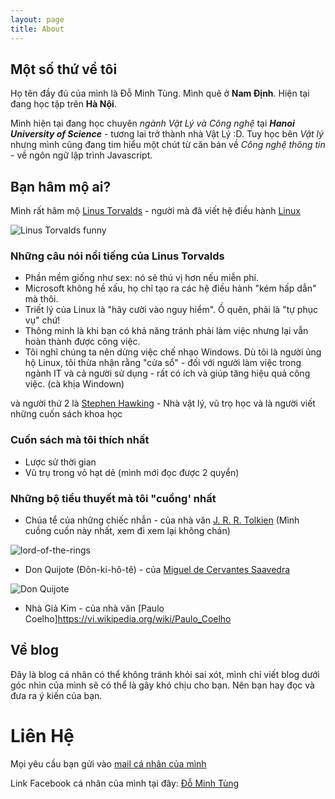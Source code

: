 ```yaml
---
layout: page
title: About
---
```


## Một số thứ về tôi

Họ tên đầy đủ của mình là Đỗ Minh Tùng. Mình quê ở **Nam Định**. Hiện tại đang
học tập trên **Hà Nội**.

Mình hiện tại đang học chuyên _ngành Vật Lý và Công nghệ_ tại _**Hanoi
University of Science**_ - tương lai trở thành nhà Vật Lý :D. Tuy học bên _Vật
lý_ nhưng mình cũng đang tim hiểu một chút từ căn bản về _Công nghệ thông tin_ -
về ngôn ngữ lập trình Javascript.

## Bạn hâm mộ ai?

Mình rất hâm mộ [Linus Torvalds](https://vi.wikipedia.org/wiki/Linus_Torvalds) -
người mà đã viết hệ điều hành [Linux](https://vi.wikipedia.org/wiki/Linux)

![Linus Torvalds funny](https://i.imgur.com/gtXgcXm.png)

### Những câu nói nổi tiếng của Linus Torvalds

- Phần mềm giống như sex: nó sẽ thú vị hơn nếu miễn phí.
- Microsoft không hề xấu, họ chỉ tạo ra các hệ điều hành "kém hấp dẫn" mà thôi.
- Triết lý của Linux là "hãy cười vào nguy hiểm". Ồ quên, phải là "tự phục vụ"
  chứ!
- Thông minh là khi bạn có khả năng tránh phải làm việc nhưng lại vẫn hoàn thành
  được công việc.
- Tôi nghĩ chúng ta nên dừng việc chế nhạo Windows. Dù tôi là người ủng hộ
  Linux, tôi thừa nhận rằng "cửa sổ" - đối với người làm việc trong ngành IT và
  cả người sử dụng - rất có ích và giúp tăng hiệu quả công việc. (cà khịa
  Windown)

và người thứ 2 là
[Stephen Hawking](https://vi.wikipedia.org/wiki/Stephen_Hawking) - Nhà vật lý,
vũ trọ học và là người viết những cuốn sách khoa học

### Cuốn sách mà tôi thích nhất

- Lược sử thời gian
- Vũ trụ trong vỏ hạt dẻ (mình mới đọc được 2 quyển)

### Những bộ tiểu thuyết mà tôi "cuồng' nhất

- Chúa tể của những chiếc nhẫn - của nhà văn
  [J. R. R. Tolkien](https://vi.wikipedia.org/wiki/J._R._R._Tolkien) (Mình cuồng
  cuốn này nhất, xem đi xem lại không chán)

![lord-of-the-rings](https://i.imgur.com/maxJeLs.jpg)

- Don Quijote (Đôn-ki-hô-tê) - của
  [Miguel de Cervantes Saavedra](https://vi.wikipedia.org/wiki/Miguel_de_Cervantes_Saavedra)

![Don Quijote](https://i.imgur.com/DLvE6fA.jpg)

- Nhà Giả Kim - của nhà văn [Paulo
  Coelho]https://vi.wikipedia.org/wiki/Paulo_Coelho

## Về blog

Đây là blog cá nhân có thể không tránh khỏi sai xót, mình chỉ viết blog dưới góc
nhìn của mình sẽ có thể là gây khó chịu cho bạn. Nên bạn hay đọc và đưa ra ý
kiến của bạn.

# Liên Hệ

Mọi yêu cầu bạn gửi vào [mail cá nhân của mình](mailto:it.endlov3@gmail.com)

Link Facebook cá nhân của mình tại đây:
[Đỗ Minh Tùng](https://www.facebook.com/minh.tung.21)
